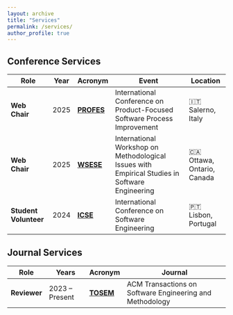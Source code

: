 ```yaml
---
layout: archive
title: "Services"
permalink: /services/
author_profile: true
---
```


## Conference Services

| Role               | Year | Acronym | Event | Location |
|--------------------|------|---------|--------|----------|
| **Web Chair**      | 2025 | [**PROFES**](https://conf.researchr.org/home/profes-2025) | International Conference on Product-Focused Software Process Improvement | 🇮🇹 Salerno, Italy |
| **Web Chair**      | 2025 | [**WSESE**](https://conf.researchr.org/home/icse-2025/wsese-2025) | International Workshop on Methodological Issues with Empirical Studies in Software Engineering | 🇨🇦 Ottawa, Ontario, Canada |
| **Student Volunteer** | 2024 | [**ICSE**](https://conf.researchr.org/home/icse-2024) | International Conference on Software Engineering | 🇵🇹 Lisbon, Portugal |

## Journal Services

| Role     | Years          | Acronym | Journal |
|----------|----------------|---------|---------|
| **Reviewer** | 2023 – Present | [**TOSEM**](https://dl.acm.org/journal/tosem) | ACM Transactions on Software Engineering and Methodology |

<!--
## Conference Services     

**Web Chair**<br/>
_2025<br/>_
• [**PROFES**](https://conf.researchr.org/home/profes-2025) International Conference on Product-Focused Software Process Improvement (Salerno, Italy 🇮🇹)<br/>
• [**WSESE**](https://conf.researchr.org/home/icse-2025/wsese-2025) International Workshop on Methodological Issues with Empirical Studies in Software Engineering, co-located with the International Conference on Software Engineering [**ICSE**](https://conf.researchr.org/home/icse-2025) (Ottawa, Ontario, Canada 🇨🇦)<br/>

**Student Volunteer**<br/>
_2024<br/>_
• [**ICSE**](https://conf.researchr.org/home/icse-2024) International Conference on Software Engineering (Lisbon, Portugal 🇵🇹)<br/>  

## Journal Services

**Reviewer**<br/>
_2023 - Present<br/>_
• [**TOSEM**](https://dl.acm.org/journal/tosem) ACM Transactions on Software Engineering and Methodology<br/> -->
